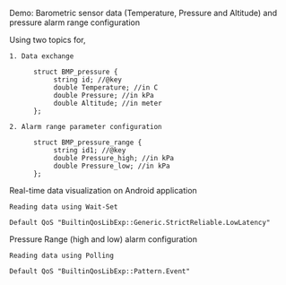 Demo: Barometric sensor data (Temperature, Pressure and Altitude) and pressure alarm range configuration

  Using two topics for,
  
    1. Data exchange
    
          struct BMP_pressure {
               string id; //@key
               double Temperature; //in C
               double Pressure; //in kPa
               double Altitude; //in meter   
          };
          
    2. Alarm range parameter configuration
    
          struct BMP_pressure_range {
               string id1; //@key
               double Pressure_high; //in kPa 
               double Pressure_low; //in kPa
          };

  Real-time data visualization on Android application
  
    Reading data using Wait-Set
    
    Default QoS "BuiltinQosLibExp::Generic.StrictReliable.LowLatency"

  Pressure Range (high and low) alarm configuration
  
    Reading data using Polling
    
    Default QoS "BuiltinQosLibExp::Pattern.Event"
    
